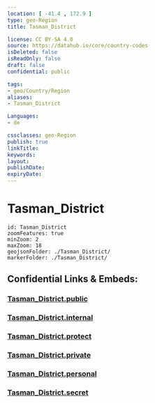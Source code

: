 ```yaml
---
location: [ -41.4 , 172.9 ] 
type: geo-Region
title: Tasman_District

license: CC BY-SA 4.0
source: https://datahub.io/core/country-codes
isDeleted: false
isReadOnly: false
draft: false
confidential: public

tags:
- geo/Country/Region
aliases:
- Tasman_District

Languages:
- de

cssclasses: geo-Region
publish: true
linkTitle: 
keywords: 
layout: 
publishDate: 
expiryDate: 
---
```


# Tasman_District

```leaflet
id: Tasman_District
zoomFeatures: true 
minZoom: 2 
maxZoom: 18
geojsonFolder: ./Tasman_District/
markerFolder: ./Tasman_District/
```


## Confidential Links & Embeds: 

### [Tasman_District.public](/_public/\Earth\Continent\Australia\New_Zealand\Regions~New_ZealandTasman_District.public.md) 

### [Tasman_District.internal](/_internal/\Earth\Continent\Australia\New_Zealand\Regions~New_ZealandTasman_District.internal.md) 

### [Tasman_District.protect](/_protect/\Earth\Continent\Australia\New_Zealand\Regions~New_ZealandTasman_District.protect.md) 

### [Tasman_District.private](/_private/\Earth\Continent\Australia\New_Zealand\Regions~New_ZealandTasman_District.private.md) 

### [Tasman_District.personal](/_personal/\Earth\Continent\Australia\New_Zealand\Regions~New_ZealandTasman_District.personal.md) 

### [Tasman_District.secret](/_secret/\Earth\Continent\Australia\New_Zealand\Regions~New_ZealandTasman_District.secret.md)

